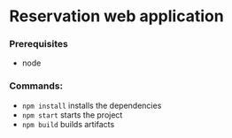 # Reservation web application

### Prerequisites

- node

### Commands:

- `npm install` installs the dependencies
- `npm start` starts the project
- `npm build` builds artifacts